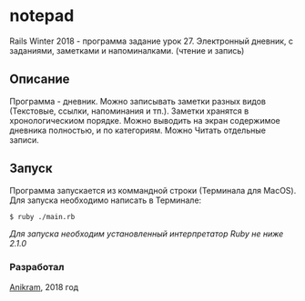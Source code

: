 # notepad
Rails Winter 2018 - программа задание урок 27.
Электронный дневник, с заданиями, заметками и напоминалками. (чтение и запись)

## Описание
Программа - дневник. Можно записывать заметки разных видов (Текстовые, ссылки, напоминания и тп.). 
Заметки хранятся в хронологическиом порядке. Можно выводить на экран содержимое дневника полностью, 
и по категориям. Можно Читать отдельные записи.

## Запуск
Программа запускается из коммандной строки (Терминала для MacOS). 
Для запуска необходимо написать в Терминале:

```bash
$ ruby ./main.rb
```
*Для запуска необходим установленный интерпретатор Ruby не ниже 2.1.0*

### Разработал
[Anikram](https://github.com/Anikram), 2018 год
